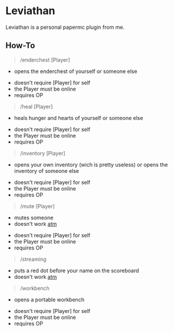 # Leviathan

Leviathan is a personal papermc plugin from me.

## How-To
> /enderchest [Player]
* opens the enderchest of yourself or someone else
- doesn't require [Player] for self
- the Player must be online
- requires OP

> /heal [Player]
* heals hunger and hearts of yourself or someone else
- doesn't require [Player] for self
- the Player must be online
- requires OP
> /inventory [Player]
* opens your own inventory (wich is pretty useless) or 
opens the inventory of someone else
- doesn't require [Player] for self
- the Player must be online
- requires OP
> /mute [Player]
* mutes someone
* doesn't work [atm](https://www.urbandictionary.com/define.php?term=At%20the%20moment)
- doesn't require [Player] for self
- the Player must be online
- requires OP
> /streaming
* puts a red dot before your name on the scoreboard
* doesn't work [atm](https://www.urbandictionary.com/define.php?term=At%20the%20moment)
> /workbench
* opens a portable workbench
- doesn't require [Player] for self
- the Player must be online
- requires OP